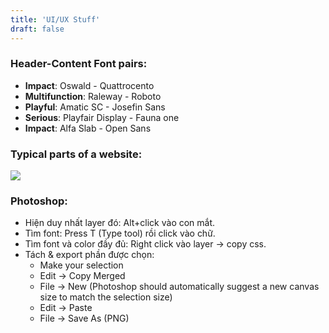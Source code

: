 ```yaml
---
title: 'UI/UX Stuff'
draft: false
---
```


### Header-Content Font pairs:

- **Impact**: Oswald - Quattrocento
- **Multifunction**: Raleway - Roboto
- **Playful**: Amatic SC - Josefin Sans
- **Serious**: Playfair Display - Fauna one
- **Impact**: Alfa Slab - Open Sans

### Typical parts of a website:

![](https://imgur.com/MyJJ16E.png)

### Photoshop:

- Hiện duy nhất layer đó: Alt+click vào con mắt.
- Tìm font: Press T (Type tool) rồi click vào chữ.
- Tìm font và color đầy đủ: Right click vào layer -> copy css.
- Tách & export phần được chọn:
  - Make your selection
  - Edit -> Copy Merged
  - File -> New (Photoshop should automatically suggest a new canvas size to match the selection size)
  - Edit -> Paste
  - File -> Save As (PNG)
